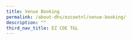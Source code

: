```yaml
---
title: Venue Booking
permalink: /about-dhs/ezcoetnl/venue-booking/
description: ""
third_nav_title: EZ COE T&L
---
```

